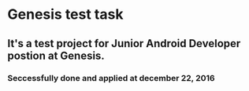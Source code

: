 # Genesis test task
## It's a test project for Junior Android Developer postion at Genesis. 
### Seccessfully done and applied at december 22, 2016 
